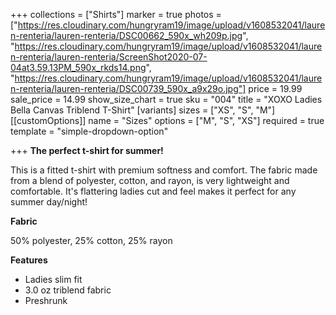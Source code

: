 +++
collections = ["Shirts"]
marker = true
photos = ["https://res.cloudinary.com/hungryram19/image/upload/v1608532041/lauren-renteria/lauren-renteria/DSC00662_590x_wh209p.jpg", "https://res.cloudinary.com/hungryram19/image/upload/v1608532041/lauren-renteria/lauren-renteria/ScreenShot2020-07-04at3.59.13PM_590x_rkds14.png", "https://res.cloudinary.com/hungryram19/image/upload/v1608532041/lauren-renteria/lauren-renteria/DSC00739_590x_a9x29o.jpg"]
price = 19.99
sale_price = 14.99
show_size_chart = true
sku = "004"
title = "XOXO Ladies Bella Canvas Triblend T-Shirt"
[variants]
sizes = ["XS", "S", "M"]
[[customOptions]]
name = "Sizes"
options = ["M", "S", "XS"]
required = true
template = "simple-dropdown-option"

+++
**The perfect t-shirt for summer!**

This is a fitted t-shirt with premium softness and comfort. The fabric made from a blend of polyester, cotton, and rayon, is very lightweight and comfortable. It's flattering ladies cut and feel makes it perfect for any summer day/night!

**Fabric**

50% polyester, 25% cotton, 25% rayon

**Features**

* Ladies slim fit
* 3.0 oz triblend fabric
* Preshrunk